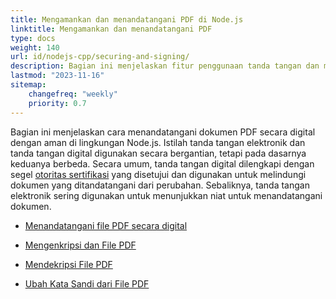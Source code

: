 ```yaml
---
title: Mengamankan dan menandatangani PDF di Node.js
linktitle: Mengamankan dan menandatangani PDF
type: docs
weight: 140
url: id/nodejs-cpp/securing-and-signing/
description: Bagian ini menjelaskan fitur penggunaan tanda tangan dan mengamankan dokumen PDF Anda di lingkungan Node.js.
lastmod: "2023-11-16"
sitemap:
    changefreq: "weekly"
    priority: 0.7
---
```


Bagian ini menjelaskan cara menandatangani dokumen PDF secara digital dengan aman di lingkungan Node.js. Istilah tanda tangan elektronik dan tanda tangan digital digunakan secara bergantian, tetapi pada dasarnya keduanya berbeda. Secara umum, tanda tangan digital dilengkapi dengan segel [otoritas sertifikasi](https://en.wikipedia.org/wiki/Certificate_authority) yang disetujui dan digunakan untuk melindungi dokumen yang ditandatangani dari perubahan. Sebaliknya, tanda tangan elektronik sering digunakan untuk menunjukkan niat untuk menandatangani dokumen.

- [Menandatangani file PDF secara digital](/pdf/nodejs-cpp/sign-pdf/)
- [Mengenkripsi dan File PDF](/pdf/nodejs-cpp/encrypt-pdf/)

- [Mendekripsi File PDF](/pdf/nodejs-cpp/decrypt-pdf/)
- [Ubah Kata Sandi dari File PDF](/pdf/nodejs-cpp/change-password-pdf/)